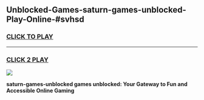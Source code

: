 
## Unblocked-Games-saturn-games-unblocked-Play-Online-#svhsd
<h3>
<a href="https://premium.freeplayer.one?title=saturn-games-unblocked&ref=27F">CLICK TO PLAY</a></h3>
<hr>

<h3>
<a href="https://premium.freeplayer.one?title=saturn-games-unblocked&ref=27F">CLICK 2 PLAY</a>
  
</h3>

<a href="https://premium.freeplayer.one?title=saturn-games-unblocked&ref=27F"><img src="https://clearcache.store/games.png"></a>


**saturn-games-unblocked games unblocked: Your Gateway to Fun and Accessible Online Gaming**
